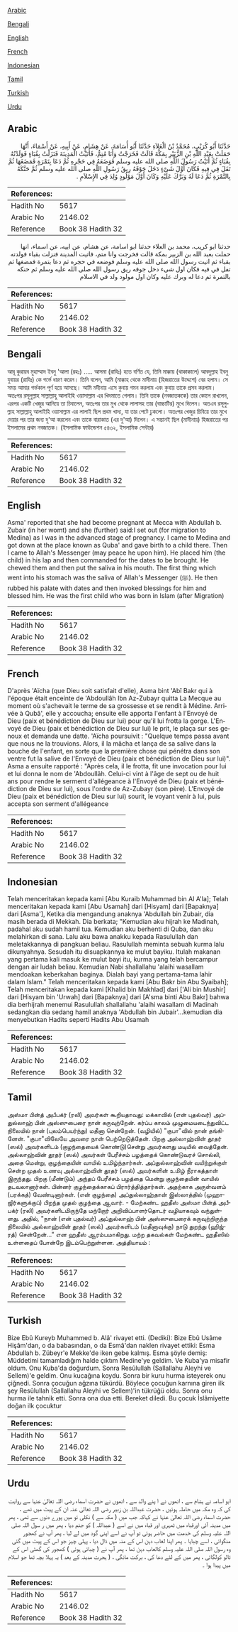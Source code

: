 [Arabic](#arabic)

[Bengali](#bengali)

[English](#english)

[French](#french)

[Indonesian](#indonesian)

[Tamil](#tamil)

[Turkish](#turkish)

[Urdu](#urdu)

## Arabic


<div dir="rtl" lang="ar" style={{fontSize:'larger',backgroundColor:'#f8f9fa',padding:20}}>
حَدَّثَنَا أَبُو كُرَيْبٍ، مُحَمَّدُ بْنُ الْعَلاَءِ حَدَّثَنَا أَبُو أُسَامَةَ، عَنْ هِشَامٍ، عَنْ أَبِيهِ، عَنْ أَسْمَاءَ، أَنَّهَا حَمَلَتْ بِعَبْدِ اللَّهِ بْنِ الزُّبَيْرِ بِمَكَّةَ قَالَتْ فَخَرَجْتُ وَأَنَا مُتِمٌّ، فَأَتَيْتُ الْمَدِينَةَ فَنَزَلْتُ بِقُبَاءٍ فَوَلَدْتُهُ بِقُبَاءٍ ثُمَّ أَتَيْتُ رَسُولَ اللَّهِ صلى الله عليه وسلم فَوَضَعَهُ فِي حَجْرِهِ ثُمَّ دَعَا بِتَمْرَةٍ فَمَضَغَهَا ثُمَّ تَفَلَ فِي فِيهِ فَكَانَ أَوَّلَ شَىْءٍ دَخَلَ جَوْفَهُ رِيقُ رَسُولِ اللَّهِ صلى الله عليه وسلم ثُمَّ حَنَّكَهُ بِالتَّمْرَةِ ثُمَّ دَعَا لَهُ وَبَرَّكَ عَلَيْهِ وَكَانَ أَوَّلَ مَوْلُودٍ وُلِدَ فِي الإِسْلاَمِ ‏.‏
</div>
<div style={{backgroundColor:'#f8f9fa',padding:20, marginBottom: 10}}><table> <thead> <tr> <th>References:</th> <th></th> </tr> </thead> <tbody><tr><td>Hadith No</td><td>5617</td></tr><tr><td>Arabic No</td><td>2146.02</td></tr><tr><td>Reference</td><td>Book 38 Hadith 32</td></tr></tbody></table></div>


<div dir="rtl" lang="ar" style={{fontSize:'larger',backgroundColor:'#f8f9fa',padding:20}}>
حدثنا ابو كريب، محمد بن العلاء حدثنا ابو اسامة، عن هشام، عن ابيه، عن اسماء، انها حملت بعبد الله بن الزبير بمكة قالت فخرجت وانا متم، فاتيت المدينة فنزلت بقباء فولدته بقباء ثم اتيت رسول الله صلى الله عليه وسلم فوضعه في حجره ثم دعا بتمرة فمضغها ثم تفل في فيه فكان اول شىء دخل جوفه ريق رسول الله صلى الله عليه وسلم ثم حنكه بالتمرة ثم دعا له وبرك عليه وكان اول مولود ولد في الاسلام
</div>
<div style={{backgroundColor:'#f8f9fa',padding:20, marginBottom: 10}}><table> <thead> <tr> <th>References:</th> <th></th> </tr> </thead> <tbody><tr><td>Hadith No</td><td>5617</td></tr><tr><td>Arabic No</td><td>2146.02</td></tr><tr><td>Reference</td><td>Book 38 Hadith 32</td></tr></tbody></table></div>

## Bengali


<div dir="ltr" lang="bn" style={{fontSize:'larger',backgroundColor:'#f8f9fa',padding:20}}>
আবূ কুরায়ব মুহাম্মাদ ইবনু 'আলা (রহঃ) ..... আসমা (রাযিঃ) হতে বর্ণিত যে, তিনি মাক্কায় (থাকাকালে) আবদুল্লাহ ইবনু যুবায়র (রাযিঃ) কে গর্ভে ধারণ করেন। তিনি বলেন, আমি (মাক্কাহ থেকে মাদীনায় (হিজরাতের উদ্দেশে) বের হলাম। সে সময় আমার গর্ভকাল পূর্ণ হয়ে আসছে। আমি মদীনায় এসে কুবায় গমন করলাম এবং কুবায় তাকে প্রসব করলাম। অতঃপর রসূলুল্লাহ সাল্লাল্লাহু আলাইহি ওয়াসাল্লাম এর খিদমাতে গেলাম। তিনি তাকে (নবজাতককে) তার কোলে রাখলেন, এরপর একটি খেজুর আনিয়ে তা চিবালেন, অতঃপর তার মুখ থেকে লালাসহ তার (বাচ্চাটির) মুখে দিলেন। অতএব রসূলুল্লাহ সাল্লাল্লাহু আলাইহি ওয়াসাল্লাম এর লালাই ছিল প্রথম খাদ্য, যা তার পেটে ঢুকলো। অতঃপর খেজুর চিবিয়ে তার মুখে দেয়ার পর তার জন্য দু'আ করলেন এবং তাকে বারাকাত (এর দু'আ) দিলেন। এ সন্তানই ছিল (মাদীনায়) হিজরাতের পর ইসলামের প্রথম নবজাতক। (ইসলামিক ফাউন্ডেশন ৫৪৩২, ইসলামিক সেন্টার)
</div>
<div style={{backgroundColor:'#f8f9fa',padding:20, marginBottom: 10}}><table> <thead> <tr> <th>References:</th> <th></th> </tr> </thead> <tbody><tr><td>Hadith No</td><td>5617</td></tr><tr><td>Arabic No</td><td>2146.02</td></tr><tr><td>Reference</td><td>Book 38 Hadith 32</td></tr></tbody></table></div>

## English


<div dir="ltr" lang="en" style={{fontSize:'larger',backgroundColor:'#f8f9fa',padding:20}}>
Asma' reported that she had become pregnant at Mecca with Abdullah b. Zubair (in her womt) and she (further) said:I set out (for migration to Medina) as I was in the advanced stage of pregnancy. I came to Medina and got down at the place known as Quba' and gave birth to a child there. Then I came to Allah's Messenger (may peace he upon him). He placed him (the child) in his lap and then commanded for the dates to be brought. He chewed them and then put the saliva in his mouth. The first thing which went into his stomach was the saliva of Allah's Messenger (ﷺ). He then rubbed his palate with dates and then invoked blessings for him and blessed him. He was the first child who was born in Islam (after Migration)
</div>
<div style={{backgroundColor:'#f8f9fa',padding:20, marginBottom: 10}}><table> <thead> <tr> <th>References:</th> <th></th> </tr> </thead> <tbody><tr><td>Hadith No</td><td>5617</td></tr><tr><td>Arabic No</td><td>2146.02</td></tr><tr><td>Reference</td><td>Book 38 Hadith 32</td></tr></tbody></table></div>

## French


<div dir="ltr" lang="fr" style={{fontSize:'larger',backgroundColor:'#f8f9fa',padding:20}}>
D'après 'Aïcha (que Dieu soit satisfait d'elle), Asma bint 'Abî Bakr qui à l'époque était enceinte de 'Abdoullâh Ibn Az-Zubayr quitta La Mecque au moment où s'achevait le terme de sa grossesse et se rendit à Médine. Arrivée à Qubâ', elle y accoucha; ensuite elle apporta l'enfant à l'Envoyé de Dieu (paix et bénédiction de Dieu sur lui) pour qu'il lui frotta la gorge. L'Envoyé de Dieu (paix et bénédiction de Dieu sur lui) le prit, le plaça sur ses genoux et demanda une datte. 'Aïcha poursuivit : "Quelque temps passa avant que nous ne la trouvions. Alors, il la mâcha et lança de sa salive dans la bouche de l'enfant, en sorte que la première chose qui pénétra dans son ventre fut la salive de l'Envoyé de Dieu (paix et bénédiction de Dieu sur lui)". Asma a ensuite rapporté : "Après cela, il le frotta, fit une invocation pour lui et lui donna le nom de 'Abdoullâh. Celui-ci vint à l'âge de sept ou de huit ans pour rendre le serment d'allégeance à l'Envoyé de Dieu (paix et bénédiction de Dieu sur lui), sous l'ordre de Az-Zubayr (son père). L'Envoyé de Dieu (paix et bénédiction de Dieu sur lui) sourit, le voyant venir à lui, puis accepta son serment d'allégeance
</div>
<div style={{backgroundColor:'#f8f9fa',padding:20, marginBottom: 10}}><table> <thead> <tr> <th>References:</th> <th></th> </tr> </thead> <tbody><tr><td>Hadith No</td><td>5617</td></tr><tr><td>Arabic No</td><td>2146.02</td></tr><tr><td>Reference</td><td>Book 38 Hadith 32</td></tr></tbody></table></div>

## Indonesian


<div dir="ltr" lang="id" style={{fontSize:'larger',backgroundColor:'#f8f9fa',padding:20}}>
Telah menceritakan kepada kami [Abu Kuraib Muhammad bin Al A'la]; Telah menceritakan kepada kami [Abu Usamah] dari [Hisyam] dari [Bapaknya] dari [Asma'], Ketika dia mengandung anaknya 'Abdullah bin Zubair, dia masih berada di Mekkah. Dia berkata; "Kemudian aku hijrah ke Madinah, padahal aku sudah hamil tua. Kemudian aku berhenti di Quba, dan aku melahirkan di sana. Lalu aku bawa anakku kepada Rasulullah dan meletakkannya di pangkuan beliau. Rasulullah meminta sebuah kurma lalu dikunyahnya. Sesudah itu disuapkannya ke mulut bayiku. Itulah makanan yang pertama kali masuk ke mulut bayi itu, kurma yang telah bercampur dengan air ludah beliau. Kemudian Nabi shallallahu 'alaihi wasallam mendoakan keberkahan baginya. Dialah bayi yang pertama-tama lahir dalam Islam." Telah menceritakan kepada kami [Abu Bakr bin Abu Syaibah]; Telah menceritakan kepada kami [Khalid bin Makhlad] dari ['Ali bin Mushir] dari [Hisyam bin 'Urwah] dari [Bapaknya] dari [A'sma binti Abu Bakr] bahwa dia berhijrah menemui Rasulullah shallallahu 'alaihi wasallam di Madinah sedangkan dia sedang hamil anaknya 'Abdullah bin Jubair'…kemudian dia menyebutkan Hadits seperti Hadits Abu Usamah
</div>
<div style={{backgroundColor:'#f8f9fa',padding:20, marginBottom: 10}}><table> <thead> <tr> <th>References:</th> <th></th> </tr> </thead> <tbody><tr><td>Hadith No</td><td>5617</td></tr><tr><td>Arabic No</td><td>2146.02</td></tr><tr><td>Reference</td><td>Book 38 Hadith 32</td></tr></tbody></table></div>

## Tamil


<div dir="ltr" lang="ta" style={{fontSize:'larger',backgroundColor:'#f8f9fa',padding:20}}>
அஸ்மா பின்த் அபீபக்ர் (ரலி) அவர்கள் கூறியதாவது: மக்காவில் (என் புதல்வர்) அப்துல்லாஹ் பின் அஸ்ஸுபைரை நான் கருவுற்றேன். கர்ப்ப காலம் முழுமையடைந்துவிட்ட நிலையில் நான் (புலம்பெயர்ந்து) மதீனா சென்றேன். (வழியில்) "குபா"வில் நான் தங்கினேன். "குபா"விலேயே அவரை நான் பெற்றெடுத்தேன். பிறகு அல்லாஹ்வின் தூதர் (ஸல்) அவர்களிடம் (குழந்தையைக் கொண்டு)சென்று அவர்களது மடியில் வைத்தேன். அல்லாஹ்வின் தூதர் (ஸல்) அவர்கள் பேரீச்சம் பழத்தைக் கொண்டுவரச் சொல்லி, அதை மென்று, குழந்தையின் வாயில் உமிழ்ந்தார்கள். அப்துல்லாஹ்வின் வயிற்றுக்குள் சென்ற முதல் உணவு அல்லாஹ்வின் தூதர் (ஸல்) அவர்களின் உமிழ் நீராகத்தான் இருந்தது. பிறகு (மீண்டும்) அந்தப் பேரீச்சம் பழத்தை மென்று குழந்தையின் வாயில் தடவலானார்கள். பின்னர் குழந்தைக்காகப் பிரார்த்தித்தார்கள். அதற்காக அருள்வளம் (பரக்கத்) வேண்டினார்கள். (என் குழந்தை) அப்துல்லாஹ்தான் இஸ்லாத்தில் (முஹாஜிர்களுக்குப்) பிறந்த முதல் குழந்தை ஆவார். - மேற்கண்ட ஹதீஸ் அஸ்மா பின்த் அபீபக்ர் (ரலி) அவர்களிடமிருந்தே மற்றோர் அறிவிப்பாளர்தொடர் வழியாகவும் வந்துள்ளது. அதில், "நான் (என் புதல்வர்) அப்துல்லாஹ் பின் அஸ்ஸுபைரைக் கருவுற்றிருந்த நிலையில் அல்லாஹ்வின் தூதர் (ஸல்) அவர்களிடம் (மதீனாவுக்கு) நாடு துறந்து (ஹிஜ்ரத்) சென்றேன்..." என ஹதீஸ் ஆரம்பமாகிறது. மற்ற தகவல்கள் மேற்கண்ட ஹதீஸில் உள்ளதைப் போன்றே இடம்பெற்றுள்ளன. அத்தியாயம் :
</div>
<div style={{backgroundColor:'#f8f9fa',padding:20, marginBottom: 10}}><table> <thead> <tr> <th>References:</th> <th></th> </tr> </thead> <tbody><tr><td>Hadith No</td><td>5617</td></tr><tr><td>Arabic No</td><td>2146.02</td></tr><tr><td>Reference</td><td>Book 38 Hadith 32</td></tr></tbody></table></div>

## Turkish


<div dir="ltr" lang="tr" style={{fontSize:'larger',backgroundColor:'#f8f9fa',padding:20}}>
Bize Ebû Kureyb Muhammed b. Alâ' rivayet etti. (Dediki): Bize Ebû Usâme Hişâm'dan, o da babasından, o da Esmâ'dan naklen rivayet ettiki: Esma Abdullah b. Zübeyr'e Mekke'de iken gebe kalmış. Esma şöyle demiş: Müddetimi tamamladığım halde çıktım Medine'ye geldim. Ve Kuba'ya misafir oldum. Onu Kuba'da doğurdum. Sonra Resûlullah (Sallallahu Aleyhi ve Sellem)'e geldim. Onu kucağına koydu. Sonra bir kuru hurma isteyerek onu çiğnedi. Sonra çocuğun ağzına tükürdü. Böylece çocuğun karnına giren ilk şey Resûlullah (Sallallahu Aleyhi ve Sellem)'in tükrüğü oldu. Sonra onu hurma ile tahnik etti. Sonra ona dua etti. Bereket diledi. Bu çocuk İslâmiyette doğan ilk çocuktur
</div>
<div style={{backgroundColor:'#f8f9fa',padding:20, marginBottom: 10}}><table> <thead> <tr> <th>References:</th> <th></th> </tr> </thead> <tbody><tr><td>Hadith No</td><td>5617</td></tr><tr><td>Arabic No</td><td>2146.02</td></tr><tr><td>Reference</td><td>Book 38 Hadith 32</td></tr></tbody></table></div>

## Urdu


<div dir="rtl" lang="ur" style={{fontSize:'larger',backgroundColor:'#f8f9fa',padding:20}}>
ابو اسامہ نے ہشام سے ، انھوں نے ا پنے والد سے ، انھوں نے حضرت اسماء رضی اللہ تعالیٰ عنہا سے روایت کی کہ وہ مکہ میں حاملہ ہوئیں ، حضرت عبداللہ بن زبیر رضی اللہ تعالیٰ عنہ ان کے پیٹ میں تھے ، حضرت اسماء رضی اللہ تعالیٰ عنہا نے کہاکہ جب میں ( مکہ سے ) نکلی تو میں پورے دنوں سے تھی ، پھر میں مدینہ آئی اورقباء میں ٹھہری اور قباء میں نے اسے ( عبداللہ ) کو جنم دیا ، پھر میں ر سول اللہ صلی اللہ علیہ وسلم کی خدمت میں حاضر ہوئی تو آپ نے اسے اپنی گود میں لے لیا ، پھر آپ نے کھجور منگوائی ، اسے چبایا ۔ پھر اپنا لعاب دہن اس کے منہ میں ڈال دیا ، پہلی چیز جو اس کے پیٹ میں گئی وہ رسول اللہ صلی اللہ علیہ وسلم کالعاب دہن تھا ، پھر آپ نے ( چبائی ہوئی ) کھجور کی گھٹی اس کے تالو کولگائی ، پھر میں کے لئے دعا کی ، برکت مانگی ، ( ہجرت مدینہ کے بعد ) یہ پہلا بچہ تھا جو اسلام میں پیدا ہوا ۔
</div>
<div style={{backgroundColor:'#f8f9fa',padding:20, marginBottom: 10}}><table> <thead> <tr> <th>References:</th> <th></th> </tr> </thead> <tbody><tr><td>Hadith No</td><td>5617</td></tr><tr><td>Arabic No</td><td>2146.02</td></tr><tr><td>Reference</td><td>Book 38 Hadith 32</td></tr></tbody></table></div>